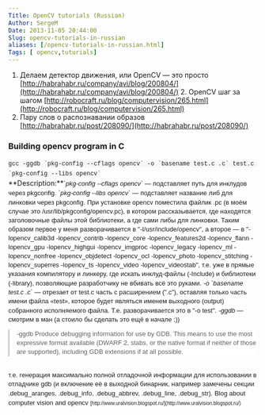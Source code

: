 ```yaml
---
Title: OpenCV tutorials (Russian)
Author: SergeM
Date: 2013-11-05 20:44:00
Slug: opencv-tutorials-in-russian
aliases: [/opencv-tutorials-in-russian.html]
Tags: [ opencv,tuturials]
---
```





1. Делаем детектор движения, или OpenCV — это просто
[http://habrahabr.ru/company/avi/blog/200804/](http://habrahabr.ru/company/avi/blog/200804/)
2.&nbsp;OpenCV шаг за шагом
[http://robocraft.ru/blog/computervision/265.html](http://robocraft.ru/blog/computervision/265.html)
3. Пару слов о распознавании образов
[http://habrahabr.ru/post/208090/](http://habrahabr.ru/post/208090/)

<h3 style="text-align: left;">Building opencv program in C</h3><div><span style="background-color: #f7f7f9; color: #222222; font-family: Menlo, Monaco, 'Courier New', monospace; font-size: 12px; line-height: 20px; white-space: pre-wrap;">gcc -ggdb `pkg-config --cflags opencv` -o `basename test.c .c` test.c `pkg-config --libs opencv`</span></div>**Description:**<i style="background-color: white; border: 0px; font-family: Arial, sans-serif; font-size: 13px; line-height: 18px; margin: 0px; outline: 0px; padding: 0px; vertical-align: baseline;">`pkg-config --cflags opencv`</i><span style="background-color: white; font-family: Arial, sans-serif; font-size: 13px; line-height: 18px;">&nbsp;— подставляет путь для инклудов через pkgconfig.</span>
<i style="background-color: white; border: 0px; font-family: Arial, sans-serif; font-size: 13px; line-height: 18px; margin: 0px; outline: 0px; padding: 0px; vertical-align: baseline;">`pkg-config --libs opencv`</i><span style="background-color: white; font-family: Arial, sans-serif; font-size: 13px; line-height: 18px;">&nbsp;— подставляет название либ для линковки через pkgconfig.</span>
<span style="background-color: white; font-family: Arial, sans-serif; font-size: 13px; line-height: 18px;">При установке opencv поместила файлик .pc (в моём случае это /usr/lib/pkgconfig/opencv.pc), в котором рассказывается, где находятся заголовочные файлы этой библиотеки, а где сами либы для линковки. Таким образом первое у меня разворачивается в "-I/usr/include/opencv", а второе — в "-lopencv_calib3d -lopencv_contrib -lopencv_core -lopencv_features2d -lopencv_flann -lopencv_gpu -lopencv_highgui -lopencv_imgproc -lopencv_legacy -lopencv_ml -lopencv_nonfree -lopencv_objdetect -lopencv_ocl -lopencv_photo -lopencv_stitching -lopencv_superres -lopencv_ts -lopencv_video -lopencv_videostab", т.е. уже в прямые указания компилятору и линкеру, где искать инклуд-файлы (-Include) и библиотеки (-library), позволяющие разработчику не вбивать всё это руками.</span>
<i style="background-color: white; border: 0px; font-family: Arial, sans-serif; font-size: 13px; line-height: 18px; margin: 0px; outline: 0px; padding: 0px; vertical-align: baseline;">-o `basename test.c .c`</i><span style="background-color: white; font-family: Arial, sans-serif; font-size: 13px; line-height: 18px;">&nbsp;— отрезает от test.c часть с расширением (".c"), оставляя только часть имени файла «test», которое будет являться именем выходного (output) собранного исполняемого файла. Т.е. разворачивается это в "-o test".</span>
<i style="background-color: white; border: 0px; font-family: Arial, sans-serif; font-size: 13px; line-height: 18px; margin: 0px; outline: 0px; padding: 0px; vertical-align: baseline;">-ggdb</i><span style="background-color: white; font-family: Arial, sans-serif; font-size: 13px; line-height: 18px;">&nbsp;— смотрим в ман (а стоило бы сделать это ещё в начале ;))</span>
<blockquote style="background-color: white; border-left-color: rgb(187, 187, 187); border-left-style: solid; border-width: 0px 0px 0px 2px; clear: both; font-family: Arial, sans-serif; font-size: 13px; line-height: 18px; margin: 0.83em 0px; outline: 0px; padding: 0px 0px 0px 15px; quotes: none; vertical-align: baseline;">-ggdb
Produce debugging information for use by GDB. This means to use the most expressive format available (DWARF 2, stabs, or the native format if neither of those are supported), including GDB extensions if at all possible.</blockquote><br style="background-color: white; font-family: Arial, sans-serif; font-size: 13px; line-height: 18px;" /><span style="background-color: white; font-family: Arial, sans-serif; font-size: 13px; line-height: 18px;">т.е. генерация максимально полной отладочной информации для использовании в отладчике gdb (и включение её в выходной бинарник, например замечены секции .debug_aranges, .debug_info, .debug_abbrev, .debug_line, .debug_str).</span>
<span style="background-color: white; font-family: Arial, sans-serif; font-size: 13px; line-height: 18px;">
</span><span style="background-color: white; font-family: Arial, sans-serif; font-size: 13px; line-height: 18px;">Blog about computer vision and opencv</span>
<span style="background-color: white; font-family: Arial, sans-serif; font-size: x-small; line-height: 18px;">[http://www.uralvision.blogspot.ru/](http://www.uralvision.blogspot.ru/)</span>
<span style="background-color: white; font-family: Arial, sans-serif; font-size: x-small; line-height: 18px;">
</span>
